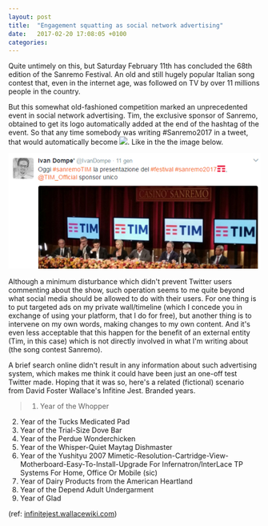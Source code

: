 ```yaml
---
layout: post
title:  "Engagement squatting as social network advertising"
date:   2017-02-20 17:08:05 +0100
categories:
---
```


Quite untimely on this, but Saturday February 11th has concluded the 68th edition of the Sanremo Festival. An old and still hugely popular Italian song contest that, even in the internet age, was followed on TV by over 11 millions people in the country.

But this somewhat old-fashioned competition marked an unprecedented event in social network advertising. Tim, the exclusive sponsor of Sanremo, obtained to get its logo automatically added at the end of the hashtag of the event. So that any time somebody was writing #Sanremo2017 in a tweet, that would automatically become <img src="{{site.baseurl}}/assets/sanremo2017-hashtag.png" style="height: 1em">. Like in the the image below.

![Sanremo2017 Tim Tweet](assets/sanremo2017-tweet.png)

Although a minimum disturbance which didn't prevent Twitter users commenting about the show, such operation seems to me quite beyond what social media should be allowed to do with their users. For one thing is to put targeted ads on my private wall/timeline (which I concede you in exchange of using your platform, that I do for free), but another thing is to intervene on my own words, making changes to my own content. And it's even less acceptable that this happen for the benefit of an external entity (Tim, in this case) which is not directly involved in what I'm writing about (the song contest Sanremo). 

A brief search online didn't result in any information about such advertising system, which makes me think it could have been just an one-off test Twitter made. Hoping that it was so, here's a related (fictional) scenario from David Foster Wallace's Infitine Jest. Branded years.

> 1. Year of the Whopper
2. Year of the Tucks Medicated Pad
3. Year of the Trial-Size Dove Bar
4. Year of the Perdue Wonderchicken
5. Year of the Whisper-Quiet Maytag Dishmaster
6. Year of the Yushityu 2007 Mimetic-Resolution-Cartridge-View-Motherboard-Easy-To-Install-Upgrade For Infernatron/InterLace TP Systems For Home, Office Or Mobile (sic)
7. Year of Dairy Products from the American Heartland
8. Year of the Depend Adult Undergarment
9. Year of Glad

(ref: [infinitejest.wallacewiki.com](http://infinitejest.wallacewiki.com/david-foster-wallace/index.php?title=Subsidized_Time))
